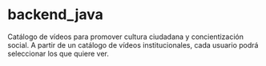 # backend_java
Catálogo de vídeos para promover cultura ciudadana y concientización social. A partir de un catálogo de vídeos institucionales, cada usuario podrá seleccionar los que quiere ver.
